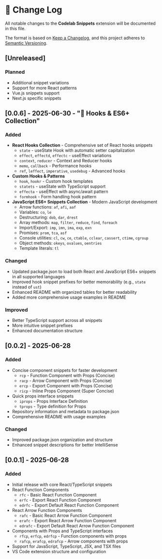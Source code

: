 # 📝 Change Log

All notable changes to the **Codelab Snippets** extension will be documented in this file.

The format is based on [Keep a Changelog](https://keepachangelog.com/en/1.0.0/),
and this project adheres to [Semantic Versioning](https://semver.org/spec/v2.0.0.html).

## [Unreleased]

### Planned

- Additional snippet variations
- Support for more React patterns
- Vue.js snippets support
- Next.js specific snippets

## [0.0.6] - 2025-06-30 - "🎣 Hooks & ES6+ Collection"

### Added

- **React Hooks Collection** - Comprehensive set of React hooks snippets
  - `state` - useState Hook with automatic setter capitalization
  - `effect`, `effectd`, `effectc` - useEffect variations
  - `context`, `reducer` - Context and Reducer hooks
  - `memo`, `callback` - Performance hooks
  - `ref`, `leffect`, `imperative`, `usedebug` - Advanced hooks
- **Custom Hooks & Patterns**
  - `hook`, `hookr` - Custom hook templates
  - `statets` - useState with TypeScript support
  - `effecta` - useEffect with async/await pattern
  - `formhook` - Form handling hook pattern
- **JavaScript ES6+ Snippets Collection** - Modern JavaScript development
  - Arrow functions: `af`, `afi`, `aaf`
  - Variables: `co`, `le`
  - Destructuring: `dob`, `dar`, `drest`
  - Array methods: `map`, `filter`, `reduce`, `find`, `foreach`
  - Import/Export: `imp`, `imn`, `ima`, `exp`, `exn`
  - Promises: `prom`, `tca`, `asf`
  - Console utilities: `cl`, `cw`, `ce`, `ctable`, `cclear`, `cassert`, `ctime`, `cgroup`
  - Object methods: `okeys`, `ovalues`, `oentries`
  - Template literals: `tl`

### Changed

- Updated package.json to load both React and JavaScript ES6+ snippets in all supported languages
- Improved hook snippet prefixes for better memorability (e.g., `state` instead of `ust`)
- Enhanced README with organized tables for better readability
- Added more comprehensive usage examples in README

### Improved

- Better TypeScript support across all snippets
- More intuitive snippet prefixes
- Enhanced documentation structure

## [0.0.2] - 2025-06-28

### Added

- Concise component snippets for faster development
  - `rcp` - Function Component with Props (Concise)
  - `racp` - Arrow Component with Props (Concise)
  - `ercp` - Export Component with Props (Concise)
  - `ricp` - Inline Props Component (Super Concise)
- Quick props interface snippets
  - `iprops` - Props Interface Definition
  - `tprops` - Type definition for Props
- Repository information and metadata to package.json
- Comprehensive README with usage examples

### Changed

- Improved package.json organization and structure
- Enhanced snippet descriptions for better IntelliSense

## [0.0.1] - 2025-06-28

### Added

- Initial release with core React/TypeScript snippets
- React Function Components
  - `rfc` - Basic React Function Component
  - `erfc` - Export React Function Component
  - `edrfc` - Export Default React Function Component
- React Arrow Function Components
  - `rafc` - Basic React Arrow Function Component
  - `erafc` - Export React Arrow Function Component
  - `edrafc` - Export Default React Arrow Function Component
- Components with Props and TypeScript interfaces
  - `rfcp`, `erfcp`, `edrfcp` - Function components with props
  - `rafcp`, `erafcp`, `edrafcp` - Arrow components with props
- Support for JavaScript, TypeScript, JSX, and TSX files
- VS Code extension structure and configuration
